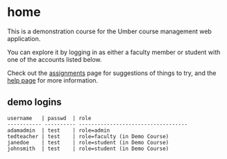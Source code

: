 home
====

This is a demonstration course for the Umber
course management web application.  

You can explore it by logging in as either a faculty
member or student with one of the accounts listed below.

Check out the [assignments](~/special/assignments) page for
suggestions of things to try, and the [help page](/help_page_url)
for more information. 

demo logins
-----------

    username   | passwd  | role
    ----------- ---------- -----------------------------------
    adamadmin  | test    | role=admin
    tedteacher | test    | role=faculty (in Demo Course)
    janedoe    | test    | role=student (in Demo Course)
    johnsmith  | test    | role=student (in Demo Course)


